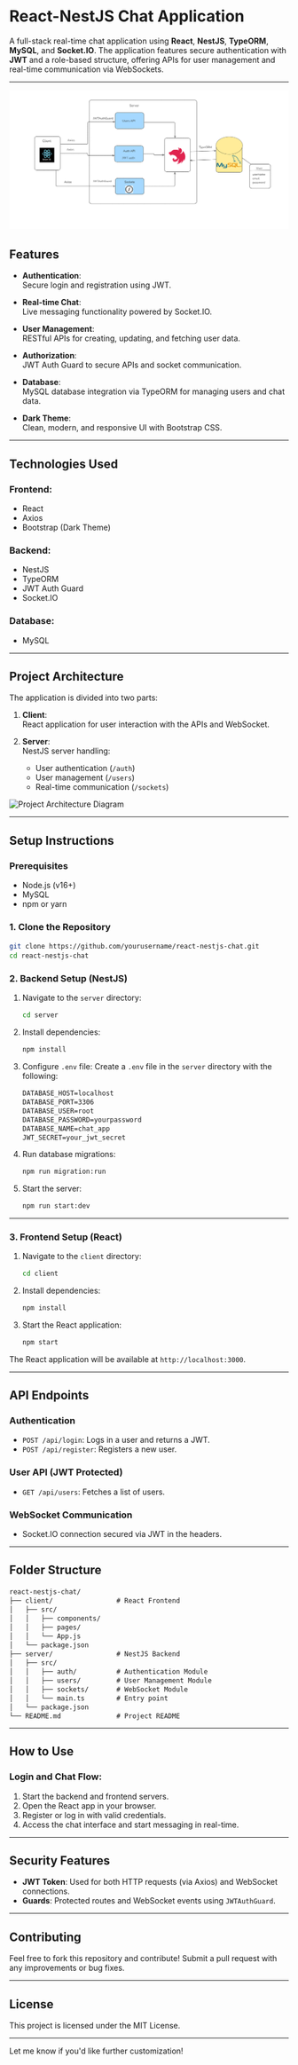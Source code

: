 
# **React-NestJS Chat Application**

A full-stack real-time chat application using **React**, **NestJS**, **TypeORM**, **MySQL**, and **Socket.IO**. The application features secure authentication with **JWT** and a role-based structure, offering APIs for user management and real-time communication via WebSockets.

---
![alt text](https://github.com/ibar09/Chat-App/blob/master/Diag.png?raw=true)
## **Features**

- **Authentication**:  
  Secure login and registration using JWT.
  
- **Real-time Chat**:  
  Live messaging functionality powered by Socket.IO.

- **User Management**:  
  RESTful APIs for creating, updating, and fetching user data.

- **Authorization**:  
  JWT Auth Guard to secure APIs and socket communication.

- **Database**:  
  MySQL database integration via TypeORM for managing users and chat data.

- **Dark Theme**:  
  Clean, modern, and responsive UI with Bootstrap CSS.

---

## **Technologies Used**

### **Frontend**:
- React
- Axios
- Bootstrap (Dark Theme)

### **Backend**:
- NestJS
- TypeORM
- JWT Auth Guard
- Socket.IO

### **Database**:
- MySQL

---

## **Project Architecture**

The application is divided into two parts:

1. **Client**:  
   React application for user interaction with the APIs and WebSocket.

2. **Server**:  
   NestJS server handling:
   - User authentication (`/auth`)
   - User management (`/users`)
   - Real-time communication (`/sockets`)

![Project Architecture Diagram](image.png)

---

## **Setup Instructions**

### Prerequisites
- Node.js (v16+)
- MySQL
- npm or yarn

### 1. Clone the Repository
```bash
git clone https://github.com/yourusername/react-nestjs-chat.git
cd react-nestjs-chat
```

### 2. Backend Setup (NestJS)

1. Navigate to the `server` directory:
   ```bash
   cd server
   ```

2. Install dependencies:
   ```bash
   npm install
   ```

3. Configure `.env` file:
   Create a `.env` file in the `server` directory with the following:
   ```env
   DATABASE_HOST=localhost
   DATABASE_PORT=3306
   DATABASE_USER=root
   DATABASE_PASSWORD=yourpassword
   DATABASE_NAME=chat_app
   JWT_SECRET=your_jwt_secret
   ```

4. Run database migrations:
   ```bash
   npm run migration:run
   ```

5. Start the server:
   ```bash
   npm run start:dev
   ```

---

### 3. Frontend Setup (React)

1. Navigate to the `client` directory:
   ```bash
   cd client
   ```

2. Install dependencies:
   ```bash
   npm install
   ```

3. Start the React application:
   ```bash
   npm start
   ```

The React application will be available at `http://localhost:3000`.

---

## **API Endpoints**

### Authentication
- `POST /api/login`: Logs in a user and returns a JWT.
- `POST /api/register`: Registers a new user.

### User API (JWT Protected)
- `GET /api/users`: Fetches a list of users.

### WebSocket Communication
- Socket.IO connection secured via JWT in the headers.

---

## **Folder Structure**

```
react-nestjs-chat/
├── client/                # React Frontend
│   ├── src/
│   │   ├── components/
│   │   ├── pages/
│   │   └── App.js
│   └── package.json
├── server/                # NestJS Backend
│   ├── src/
│   │   ├── auth/          # Authentication Module
│   │   ├── users/         # User Management Module
│   │   ├── sockets/       # WebSocket Module
│   │   └── main.ts        # Entry point
│   └── package.json
└── README.md              # Project README
```

---

## **How to Use**

### Login and Chat Flow:
1. Start the backend and frontend servers.
2. Open the React app in your browser.
3. Register or log in with valid credentials.
4. Access the chat interface and start messaging in real-time.

---

## **Security Features**

- **JWT Token**: Used for both HTTP requests (via Axios) and WebSocket connections.
- **Guards**: Protected routes and WebSocket events using `JWTAuthGuard`.

---

## **Contributing**

Feel free to fork this repository and contribute! Submit a pull request with any improvements or bug fixes.

---

## **License**

This project is licensed under the MIT License.

---

Let me know if you'd like further customization!
